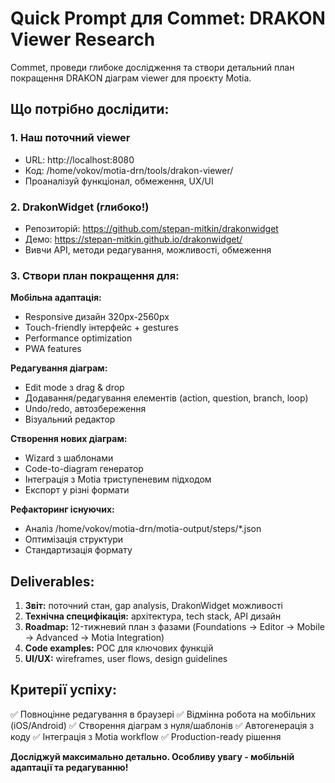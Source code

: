 # Quick Prompt для Commet: DRAKON Viewer Research

Commet, проведи глибоке дослідження та створи детальний план покращення DRAKON діаграм viewer для проєкту Motia.

## Що потрібно дослідити:

### 1. Наш поточний viewer
- URL: http://localhost:8080
- Код: /home/vokov/motia-drn/tools/drakon-viewer/
- Проаналізуй функціонал, обмеження, UX/UI

### 2. DrakonWidget (глибоко!)
- Репозиторій: https://github.com/stepan-mitkin/drakonwidget
- Демо: https://stepan-mitkin.github.io/drakonwidget/
- Вивчи API, методи редагування, можливості, обмеження

### 3. Створи план покращення для:

**Мобільна адаптація:**
- Responsive дизайн 320px-2560px
- Touch-friendly інтерфейс + gestures
- Performance optimization
- PWA features

**Редагування діаграм:**
- Edit mode з drag & drop
- Додавання/редагування елементів (action, question, branch, loop)
- Undo/redo, автозбереження
- Візуальний редактор

**Створення нових діаграм:**
- Wizard з шаблонами
- Code-to-diagram генератор
- Інтеграція з Motia триступеневим підходом
- Експорт у різні формати

**Рефакторинг існуючих:**
- Аналіз /home/vokov/motia-drn/motia-output/steps/*.json
- Оптимізація структури
- Стандартизація формату

## Deliverables:

1. **Звіт:** поточний стан, gap analysis, DrakonWidget можливості
2. **Технічна специфікація:** архітектура, tech stack, API дизайн
3. **Roadmap:** 12-тижневий план з фазами (Foundations → Editor → Mobile → Advanced → Motia Integration)
4. **Code examples:** POC для ключових функцій
5. **UI/UX:** wireframes, user flows, design guidelines

## Критерії успіху:
✅ Повноцінне редагування в браузері
✅ Відмінна робота на мобільних (iOS/Android)
✅ Створення діаграм з нуля/шаблонів
✅ Автогенерація з коду
✅ Інтеграція з Motia workflow
✅ Production-ready рішення

**Досліджуй максимально детально. Особливу увагу - мобільній адаптації та редагуванню!**
